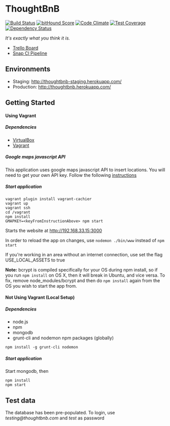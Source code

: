 # ThoughtBnB

[![Build Status](https://snap-ci.com/asifrc/thoughtbnb/branch/master/build_image)](https://snap-ci.com/asifrc/thoughtbnb/branch/master)
[![bitHound Score](https://www.bithound.io/github/asifrc/thoughtbnb/badges/score.svg)](https://www.bithound.io/github/asifrc/thoughtbnb)
[![Code Climate](https://codeclimate.com/repos/561b2ad6e30ba01a30002dd5/badges/e2f86da635d055145f9f/gpa.svg)](https://codeclimate.com/repos/561b2ad6e30ba01a30002dd5/feed)
[![Test Coverage](https://codeclimate.com/repos/561b2ad6e30ba01a30002dd5/badges/e2f86da635d055145f9f/coverage.svg)](https://codeclimate.com/repos/561b2ad6e30ba01a30002dd5/coverage)
[![Dependency Status](https://gemnasium.com/asifrc/thoughtbnb.svg)](https://gemnasium.com/asifrc/thoughtbnb)


_It's exactly what you think it is._

- [Trello Board](https://trello.com/b/zl1poSm9)
- [Snap CI Pipeline](https://snap-ci.com/asifrc/thoughtbnb/branch/master)

## Environments
- Staging: http://thoughtbnb-staging.herokuapp.com/
- Production: http://thoughtbnb.herokuapp.com/

## Getting Started
#### Using Vagrant
##### Dependencies
- [VirtualBox](https://www.virtualbox.org/wiki/Downloads)
- [Vagrant](https://www.vagrantup.com/)

##### Google maps javascript API
This application uses google maps javascript API to insert locations. You will need to get your own API key. Follow the following [instructions](https://developers.google.com/maps/documentation/javascript/)

##### Start application
```
vagrant plugin install vagrant-cachier
vagrant up
vagrant ssh
cd /vagrant
npm install
GMAPKEY=<keyFromInstructionAbove> npm start
```
Starts the website at http://192.168.33.15:3000

In order to reload the app on changes, use `nodemon ./bin/www` instead of `npm start`

If you're working in an area without an internet connection, use set the flag USE_LOCAL_ASSETS to true

__Note:__ bcrypt is compiled specifically for your OS during npm install, so if you run `npm install` on OS X, then it will break in Ubuntu, and vice versa. To fix, remove node_modules/bcrypt and then do `npm install` again from the OS you wish to start the app from.



#### Not Using Vagrant (Local Setup)
##### Dependencies
- node.js
- npm
- mongodb
- grunt-cli and nodemon npm packages (globally)
```
npm install -g grunt-cli nodemon
```

##### Start application
Start mongodb, then

```
npm install
npm start
```
## Test data
The database has been pre-populated. To login, use _testing@thoughtbnb.com_ and _test_ as password
